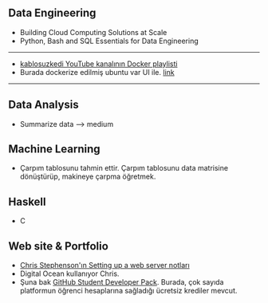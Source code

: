 ## Data Engineering

- Building Cloud Computing Solutions at Scale
- Python, Bash and SQL Essentials for Data Engineering
***
- [kablosuzkedi YouTube kanalının Docker playlisti](https://www.youtube.com/playlist?list=PL_f2F0Oyaj4_xkCDqnRWp4p5ypjDeC0kO)
- Burada dockerize edilmiş ubuntu var UI ile. [link](https://www.youtube.com/watch?v=WutV6n21dys)
***

## Data Analysis

- Summarize data --> medium

## Machine Learning

- Çarpım tablosunu tahmin ettir. Çarpım tablosunu data matrisine dönüştürüp, makineye çarpma öğretmek.

## Haskell

- C

## Web site & Portfolio

- [Chris Stephenson'ın Setting up a web server notları](https://chrisstephenson.org/moodle/course/view.php?id=2)
- Digital Ocean kullanıyor Chris.
- Şuna bak [GitHub Student Developer Pack](https://education.github.com/pack). Burada, çok sayıda platformun öğrenci hesaplarına sağladığı ücretsiz krediler mevcut.
